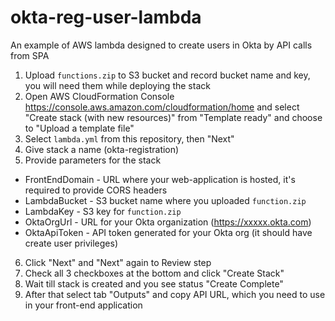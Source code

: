 # okta-reg-user-lambda

An example of AWS lambda designed to create users in Okta by API calls from SPA

1. Upload `functions.zip` to S3 bucket and record bucket name and key, you will need them while deploying the stack
2. Open AWS CloudFormation Console https://console.aws.amazon.com/cloudformation/home and select "Create stack (with new resources)" from "Template ready" and choose to "Upload a template file"
3. Select `lambda.yml` from this repository, then "Next"
4. Give stack a name (okta-registration)
5. Provide parameters for the stack
  - FrontEndDomain - URL where your web-application is hosted, it's required to provide CORS headers
  - LambdaBucket - S3 bucket name where you uploaded `function.zip`
  - LambdaKey - S3 key for `function.zip`
  - OktaOrgUrl - URL for your Okta organization (https://xxxxx.okta.com)
  - OktaApiToken - API token generated for your Okta org (it should have create user privileges)
6. Click "Next" and "Next" again to Review step
7. Check all 3 checkboxes at the bottom and click "Create Stack"
8. Wait till stack is created and you see status "Create Complete"
9. After that select tab "Outputs" and copy API URL, which you need to use in your front-end application
